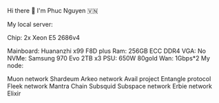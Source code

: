 Hi there 👋 I'm Phuc Nguyen 🇻🇳       
       
     
My local server:   
 
Chip: 2x Xeon E5 2686v4

Mainboard: Huananzhi x99 F8D plus 
Ram: 256GB ECC DDR4
VGA: No
NVMe: Samsung 970 Evo 2TB x3
PSU: 650W 80gold
Wan: 1Gbps*2
My node:

Muon network
Shardeum
Arkeo network
Avail project
Entangle protocol
Fleek network
Mantra Chain
Subsquid
Subspace network
Erbie network
Elixir
 
